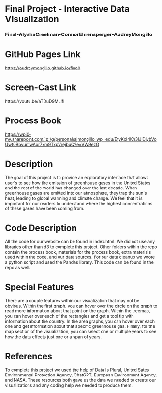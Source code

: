 Final Project - Interactive Data Visualization  
===
### Final-AlyshaCreelman-ConnorEhrensperger-AudreyMongillo

# GitHub Pages Link
https://audreymongillo.github.io/final/

# Screen-Cast Link
 https://youtu.be/aTDuD9MLifI 

# Process Book
https://wpi0-my.sharepoint.com/:p:/g/personal/ajmongillo_wpi_edu/EfyKxI4Kh3lJiDiybVoUwt0BbvumwAor7xm9TxpVrejbuQ?e=VW9ezG

# Description
The goal of this project is to provide an exploratory interface that allows user's to see how the emission of 
greenhouse gases in the United States and the rest of the world has changed over the last decade. When greenhouse gases 
are emitted into our atmosphere, they trap the sun's heat, leading to global warming and climate change. We feel that it 
is important for our readers to understand where the highest concentrations of these gases have been coming from.

# Code Description
All the code for our website can be found in index.html. We did not use any libraries other than d3 to complete this 
project. Other folders within the repo contain the process book, materials for the process book, extra  materials used
within the code, and our data sources. For our data cleanup we wrote a python script and used the Pandas library. This
code can be found in the repo as well. 

# Special Features
There are a couple features within our visualization that may not be obvious. Within the first graph, you can hover over
the circle on the graph to read more information about that point on the graph. Within the treemap, you can hover over
each of the rectangles and get a tool tip with information about the country. In the area graphs, you can hover over 
each one and get information about that specific greenhouse gas. Finally, for the map section of the visualization, you 
can select one or multiple years to see how the data effects just one or a span of years. 

# References
To complete this project we used the help of Data Is Plural, United Sates Environmental Protection Agency, ChatGPT, 
European Environment Agency, and NASA. These resources both gave us the data we needed to create our visualizations and 
any coding help we needed to produce them.

